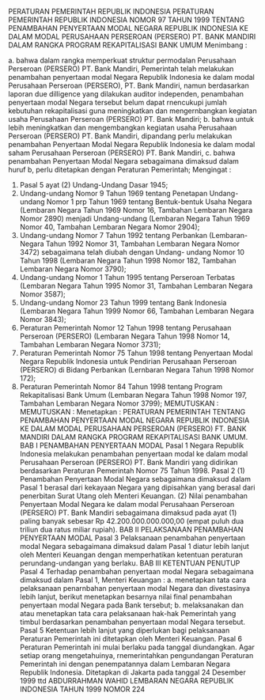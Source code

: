  PERATURAN PEMERINTAH REPUBLIK INDONESIA PERATURAN PEMERINTAH REPUBLIK INDONESIA NOMOR 97 TAHUN 1999 TENTANG PENAMBAHAN PENYERTAAN MODAL NEGARA REPUBLIK INDONESIA KE DALAM MODAL PERUSAHAAN PERSEROAN (PERSERO) PT. BANK MANDIRI DALAM RANGKA PROGRAM REKAPITALISASI BANK UMUM
Menimbang :

a. bahwa dalam rangka memperkuat struktur permodalan Perusahaan Perseroan (PERSERO) PT. Bank Mandiri, Pemerintah telah melakukan penambahan penyertaan modal Negara Republik Indonesia ke dalam modal Perusahaan Perseroan (PERSERO), PT. Bank Mandiri, namun berdasarkan laporan due dilligence yang dilakukan auditor independen, penambahan penyertaan modal Negara tersebut belum dapat rnencukupi jumlah kebutuhan rekapitalisasi guna meningkatkan dan mengernbangkan kegiatan usaha Perusahaan Perseroan (PERSERO) PT. Bank Mandiri;
b. bahwa untuk lebih meningkatkan dan mengembangkan kegiatan usaha Perusahaan Perseroan (PERSERO) PT. Bank Mandiri, dipandang perlu melakukan penambahan Penyertaan Modal Negara Republik Indonesia ke dalam modal saham Perusahaan Perseroan (PERSERO) PT. Bank Mandiri, c. bahwa penambahan Penyertaan Modal Negara sebagaimana dimaksud dalam huruf b, perlu ditetapkan dengan Peraturan Pemerintah;
Mengingat :

1. Pasal 5 ayat (2) Undang-Undang Dasar 1945;
2. Undang-undang Nomor 9 Tahun 1969 tentang Penetapan Undang- undang Nomor 1 prp Tahun 1969 tentang Bentuk-bentuk Usaha Negara (Lembaran Negara Tahun 1969 Nomor 16, Tambahan Lembaran Negara Nomor 2890) menjadi Undang-undang (Lembaran Negara Tahun 1969 Nomor 40, Tambahan Lembaran Negara Nomor 2904);
3. Undang-undang Nomor 7 Tahun 1992 tentang Perbankan (Lembaran- Negara Tahun 1992 Nomor 31, Tambahan Lembaran Negara Nomor 3472) sebagaimana telah diubah dengan Undang- undang Nomor 10 Tahun 1998 (Lembaran Negara Tahun 1998 Nomor 182, Tambahan Lembaran Negara Nomor 3790);
4. Undang-undang Nomor 1 Tahun 1995 tentang Perseroan Terbatas (Lembaran Negara Tahun 1995 Nomor 31, Tambahan Lembaran Negara Nomor 3587);
5. Undang-undang Nomor 23 Tahun 1999 tentang Bank Indonesia (Lembaran Negara Tahun 1999 Nomor 66, Tambahan Lembaran Negara Nomor 3843);
6. Peraturan Pemerintah Nomor 12 Tahun 1998 tentang Perusahaan Perseroan (PERSERO) (Lembaran Negara Tahun 1998 Nomor 14, Tambahan Lembaran Negara Nomor 3731);
7. Peraturan Pemerintah Nomor 75 Tahun 1998 tentang Penyertaan Modal Negara Republik Indonesia untuk Pendirian Perusahaan Perseroan (PERSERO) di Bidang Perbankan (Lernbaran Negara Tahun 1998 Nomor 172);
8. Peraturan Pemerintah Nomor 84 Tahun 1998 tentang Program Rekapitalisasi Bank Umum (Lembaran Negara Tahun 1998 Nomor 197, Tambahan Lembaran Negara Nomor 3799);
MEMUTUSKAN :
MEMUTUSKAN :
 Menetapkan : PERATURAN PEMERINTAH TENTANG PENAMBAHAN PENYERTAAN MODAL NEGARA REPUBLIK INDONESIA KE DALAM MODAL PERUSAHAAN PERSEROAN (PERSERO) FT. BANK MANDIRI DALAM RANGKA PROGRAM REKAPITALISASI BANK UMUM.
BAB I PENAMBAHAN PENYERTAAN MODAL
Pasal 1
Negara Republik Indonesia melakukan penambahan penyertaan modal ke dalam modal Perusahaan Perseroan (PERSERO) PT. Bank Mandiri yang didirikan berdasarkan Peraturan Pemerintah Nomor 75 Tahun 1998.
Pasal 2
(1) Penambahan Penyertaan Modal Negara sebagaimana dimaksud dalam Pasal 1 berasal dari kekayaan Negara yang dipisahkan yang berasal dari penerbitan Surat Utang oleh Menteri Keuangan.
(2) Nilai penambahan Penyertaan Modal Negara ke dalam modal Perusahaan Perseroan (PERSERO) PT. Bank Mandiri sebagaimana dimaksud pada ayat (1) paling banyak sebesar Rp 42.200.000.000.000,00 (empat puluh dua triliun dua ratus miliar rupiah).
BAB II PELAKSANAAN PENAMBAHAN PENYERTAAN MODAL
Pasal 3
Pelaksanaan penambahan penyertaan modal Negara sebagaimana dimaksud dalam Pasal 1 diatur lebih lanjut oleh Menteri Keuangan dengan memperhatikan ketentuan peraturan perundang-undangan yang berlaku. BAB IlI KETENTUAN PENUTUP
Pasal 4
Terhadap penambahan penyertaan modal Negara sebagaimana dimaksud dalam Pasal 1, Menteri Keuangan :
a. menetapkan tata cara pelaksanaan penarnbahan penyertaan modal Negara dan divestasinya lebih lanjut, berikut menetapkan besarnya nilai final penambahan penyertaan modal Negara pada Bank tersebut;
b. melaksanakan dan atau menetapkan tata cara pelaksanaan hak-hak Pemerintah yang timbul berdasarkan penambahan penyertaan modal Negara tersebut.
Pasal 5
Ketentuan lebih lanjut yang diperlukan bagi pelaksanaan Peraturan Pemerintah ini ditetapkan oleh Menteri Keuangan.
Pasal 6
Peraturan Pemerintah ini mulai berlaku pada tanggal diundangkan.
Agar setiap orang mengetahuinya, rnemerintahkan pengundangan Peraturan Pemerintah ini dengan penempatannya dalam Lembaran Negara Republik Indonesia. Ditetapkan di Jakarta pada tanggal 24 Desember 1999 ttd ABDURRAHMAN WAHID LEMBARAN NEGARA REPUBLIK INDONESIA TAHUN 1999 NOMOR 224